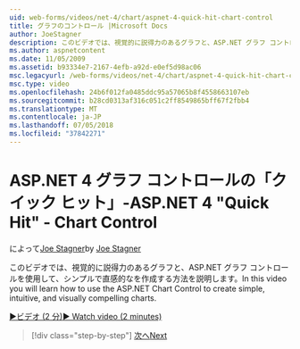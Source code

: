 ```yaml
---
uid: web-forms/videos/net-4/chart/aspnet-4-quick-hit-chart-control
title: グラフのコントロール |Microsoft Docs
author: JoeStagner
description: このビデオでは、視覚的に説得力のあるグラフと、ASP.NET グラフ コントロールを使用して、シンプルで直感的なを作成する方法を説明します。
ms.author: aspnetcontent
ms.date: 11/05/2009
ms.assetid: b93334e7-2167-4efb-a92d-e0ef5d98ac06
msc.legacyurl: /web-forms/videos/net-4/chart/aspnet-4-quick-hit-chart-control
msc.type: video
ms.openlocfilehash: 24b6f012fa0485ddc95a57065b8f4558663107eb
ms.sourcegitcommit: b28cd0313af316c051c2ff8549865bff67f2fbb4
ms.translationtype: MT
ms.contentlocale: ja-JP
ms.lasthandoff: 07/05/2018
ms.locfileid: "37842271"
---
```

<a name="aspnet-4-quick-hit---chart-control"></a><span data-ttu-id="1f849-103">ASP.NET 4 グラフ コントロールの「クイック ヒット」-</span><span class="sxs-lookup"><span data-stu-id="1f849-103">ASP.NET 4 "Quick Hit" - Chart Control</span></span>
====================
<span data-ttu-id="1f849-104">によって[Joe Stagner](https://github.com/JoeStagner)</span><span class="sxs-lookup"><span data-stu-id="1f849-104">by [Joe Stagner](https://github.com/JoeStagner)</span></span>

<span data-ttu-id="1f849-105">このビデオでは、視覚的に説得力のあるグラフと、ASP.NET グラフ コントロールを使用して、シンプルで直感的なを作成する方法を説明します。</span><span class="sxs-lookup"><span data-stu-id="1f849-105">In this video you will learn how to use the ASP.NET Chart Control to create simple, intuitive, and visually compelling charts.</span></span> 

[<span data-ttu-id="1f849-106">&#9654;ビデオ (2 分)</span><span class="sxs-lookup"><span data-stu-id="1f849-106">&#9654; Watch video (2 minutes)</span></span>](https://channel9.msdn.com/Blogs/ASP-NET-Site-Videos/aspnet-4-quick-hit-chart-control)

> [!div class="step-by-step"]
> [<span data-ttu-id="1f849-107">次へ</span><span class="sxs-lookup"><span data-stu-id="1f849-107">Next</span></span>](aspnet-4-how-do-i-introducing-the-new-chart-control-in-visual-studio-2010.md)
